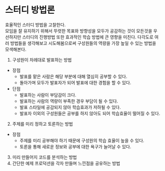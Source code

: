 # 스터디 방법론

효율적인 스터디 방법을 고찰한다.<br>
모임을 잘 유지하기 위해서 뚜렷한 목표와 방향성을 모두가 공감하는 것이 모든것을 우선하지만
스터디의 진행방법 또한 효과적인 학습 방법에 큰 영향을 미친다.
다각도로 여러 방법들을 생각해보고 시도해봄으로써 구성원들의 역량을 가장 높일 수 있는 방법을 모색해본다.

1. 구성원이 차례대로 발표하는 방법
- 장점
  - 발표를 맡은 사람은 해당 부분에 대해 열심히 공부할 수 있다. 
  - 돌아가며 모두가 발표자가 되어 발표에 대한 경험을 할 수 있다.
- 단점
  - 발표하는 사람이 부담감이 크다.
  - 발표하는 사람의 역량이 부족한 경우 부담이 될 수 있다.
  - 발표 스타일에 공감되지 않아 학습효과가 저하될 수 있다.
  - 발표자 이외의 구성원들은 공부를 하지 않아도 되어 학습효율이 떨어질 수 있다.
  
2. 주제를 미리 정하고 토론하는 방법
- 장점
  - 주제를 미리 공부해야 하기 때문에 구성원의 학습 효율이 높을 수 있다.
  - 토론을 통해 새로운 정보와 공부에 대한 욕구가 늘어날 수 있다.
3. 미리 만들어지 코드를 분석하는 방법
4. 간단한 예제 프로덕션을 각자 만들며 느낀점을 공유하는 방법

